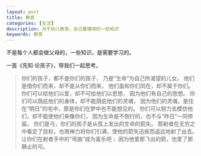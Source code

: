 ```yaml
---
layout: post
title: 教育
categories: [生活]
description: 对于幼儿教育，自己要懂得的一些知识
keywords: 教育
---
```




不是每个人都会做父母的，一些知识，是需要学习的。



一首《先知·论孩子》，带我们一起思考。

> 你们的孩子，都不是你们的孩子，
> 乃是“生命”为自己所渴望的儿女。
> 他们是借你们而来，却不是从你们而来，
> 他们虽和你们同在，却不属于你们。
> 你们可以给他们以爱，却不可给他们以思想，
> 因为他们有自己的思想。
> 你们可以荫庇他们的身体，却不能荫庇他们的灵魂，
> 因为他们的灵魂，是住在“明日”的宅中，那是你们在梦中也不能想见的。
> 你们可以努力去模仿他们，却不能使他们来像你们，
> 因为生命是不倒行的，也不与“昨日”一同停留。
> 你们是弓，你们的孩子是从弦上发出的生命的箭矢。
> 那射者在无穷之中看定了目标，也用神力将你们引满，使他的箭矢迅疾而遥远地射了出去。
> 让你们在射者手中的“弯曲”成为喜乐吧；
> 因为他爱那飞出的箭，也爱了那静止的弓。

​	